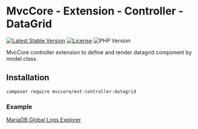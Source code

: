 # MvcCore - Extension - Controller - DataGrid

[![Latest Stable Version](https://img.shields.io/badge/Stable-v5.2.1-brightgreen.svg?style=plastic)](https://github.com/mvccore/ext-controller-datagrid/releases)
[![License](https://img.shields.io/badge/License-BSD%203-brightgreen.svg?style=plastic)](https://mvccore.github.io/docs/mvccore/5.0.0/LICENSE.md)
![PHP Version](https://img.shields.io/badge/PHP->=5.4-brightgreen.svg?style=plastic)

MvcCore controller extension to define and render datagrid component by model class.

## Installation
```shell
composer require mvccore/ext-controller-datagrid
```

### Example
[MariaDB Global Logs Explorer](https://github.com/mvccore/example-mariadb-global-logs)